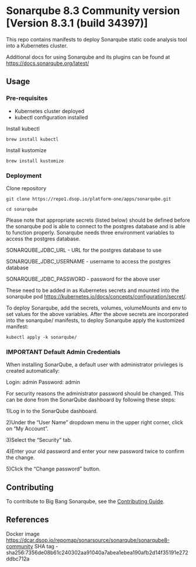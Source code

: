 # Sonarqube 8.3 Community version [Version 8.3.1 (build 34397)]

This repo contains manifests to deploy Sonarqube static code analysis tool into a Kubernetes cluster.

Additional docs for using Sonarqube and its plugins can be found at <https://docs.sonarqube.org/latest/>

## Usage

### Pre-requisites

* Kubernetes cluster deployed
* kubectl configuration installed

Install kubectl

``
brew install kubectl
``

Install kustomize

``
brew install kustomize
``

### Deployment

Clone repository

``
git clone https://repo1.dsop.io/platform-one/apps/sonarqube.git
``

``
cd sonarqube
``

Please note that appropriate secrets (listed below) should be defined before the sonarqube pod is able to connect to the postgres database and is able to function properly.
Sonarqube needs three environment variables to access the postgres database.

SONARQUBE_JDBC_URL - URL for the postgres database to use

SONARQUBE_JDBC_USERNAME - username to access the postgres database

SONARQUBE_JDBC_PASSWORD - password for the above user

These need to be added in as Kubernetes secrets and mounted into the sonarqube pod <https://kubernetes.io/docs/concepts/configuration/secret/>.

To deploy Sonarqube, add the secrets, volumes, volumeMounts and env to set values for the above variables.
After the above secrets are incorporated into the sonarqube/ manifests, to deploy Sonarqube apply the kustomized manifest:

``
kubectl apply -k sonarqube/
``

### IMPORTANT  Default Admin Credentials

When installing SonarQube, a default user with administrator privileges is created automatically:

Login: admin
Password: admin

For security reasons the administrator password should be changed. This can be done from the SonarQube dashboard by following these steps:

1)Log in to the SonarQube dashboard.

2)Under the “User Name” dropdown menu in the upper right corner, click on “My Account”.

3)Select the “Security” tab.

4)Enter your old password and enter your new password twice to confirm the change.

5)Click the “Change password” button.

## Contributing

To contribute to Big Bang Sonarqube, see the [Contributing Guide](CONTRIBUTING.md).

## References

Docker image  <https://dcar.dsop.io/repomap/sonarsource/sonarqube/sonarqube8-community> SHA tag - sha256:7356de08b61c240302aa91040a7abea1ebea190afb2d14f35191e272ddbc712a
